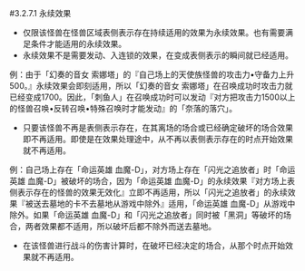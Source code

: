 #3.2.7.1        永续效果
* 仅限该怪兽在怪兽区域表侧表示存在持续适用的效果为永续效果。也有需要满足条件才能适用的永续效果。
* 永续效果不是需要发动、入连锁的效果，在变成表侧表示的瞬间就已经适用。

例：由于「幻奏的音女 索娜塔」的『自己场上的天使族怪兽的攻击力•守备力上升500。』永续效果会即刻适用，所以「幻奏的音女 索娜塔」在召唤成功时攻击力就已经变成1700。因此，「刺鱼人」在召唤成功时可以发动『对方把攻击力1500以上的怪兽召唤•反转召唤•特殊召唤时才能发动』的「奈落的落穴」。
* 只要该怪兽不再是表侧表示存在，在其离场的场合或已经确定破坏的场合效果即不再适用。即使是在效果处理途中，从不再以表侧表示存在的时点开始效果就不再适用。

例：自己场上存在「命运英雄 血魔-D」，对方场上存在「闪光之追放者」时「命运英雄 血魔-D」被破坏的场合，因为「命运英雄 血魔-D」的永续效果『对方场上表侧表示存在的怪兽的效果无效化』立即不再适用，所以「闪光之追放者」的永续效果『被送去墓地的卡不去墓地从游戏中除外』适用，「命运英雄 血魔-D」从游戏中除外。如果「命运英雄 血魔-D」和「闪光之追放者」同时被「黑洞」等破坏的场合，两者效果都不适用，所以破坏后都不除外而送去墓地。
* 在该怪兽进行战斗的伤害计算时，在破坏已经决定的场合，从那个时点开始效果就不再适用。
